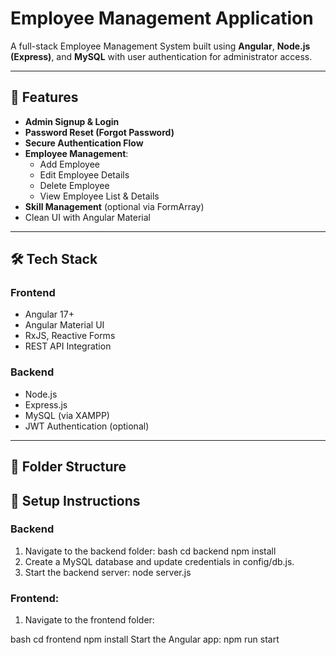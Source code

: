 # Employee Management Application

A full-stack Employee Management System built using **Angular**, **Node.js (Express)**, and **MySQL** with user authentication for administrator access.

---

## 🔐 Features

- **Admin Signup & Login**
- **Password Reset (Forgot Password)**
- **Secure Authentication Flow**
- **Employee Management**:
  - Add Employee
  - Edit Employee Details
  - Delete Employee
  - View Employee List & Details
- **Skill Management** (optional via FormArray)
- Clean UI with Angular Material

---

## 🛠️ Tech Stack

### Frontend
- Angular 17+
- Angular Material UI
- RxJS, Reactive Forms
- REST API Integration

### Backend
- Node.js
- Express.js
- MySQL (via XAMPP)
- JWT Authentication (optional)

---

## 📁 Folder Structure

## 🔧 Setup Instructions

### Backend
1. Navigate to the backend folder:
bash
cd backend
npm install
2. Create a MySQL database and update credentials in config/db.js.
3. Start the backend server: node server.js


### Frontend:
1. Navigate to the frontend folder:

bash
cd frontend
npm install
Start the Angular app: npm run start

